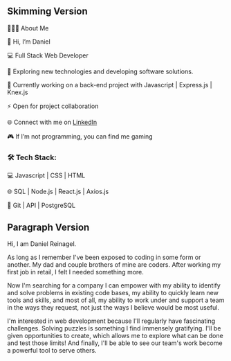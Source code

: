## Skimming Version

👨🏻‍💻 About Me

👋 Hi, I’m Daniel

💻 Full Stack Web Developer

🤔 Exploring new technologies and developing software solutions.

🌱 Currently working on a back-end project with Javascript | Express.js | Knex.js

⚡ Open for project collaboration

🌐 Connect with me on <a href="https://www.linkedin.com/in/danielreinagel/">LinkedIn</a>

🎮 If I’m not programming, you can find me gaming


### 🛠️ Tech Stack:


💻 Javascript | CSS | HTML

🌐 SQL | Node.js | React.js | Axios.js

🔧 Git | API | PostgreSQL

## Paragraph Version

Hi, I am Daniel Reinagel.

As long as I remember I've been exposed to coding in some form or another. My dad and couple brothers of mine are coders. After working my first job in retail, I felt I needed something more.

Now I'm searching for a company I can empower with my ability to identify and solve problems in existing code bases, my ability to quickly learn new tools and skills, and most of all, my ability to work under and support a team in the ways they request, not just the ways I believe would be most useful. 

I'm interested in web development because I'll regularly have fascinating challenges. Solving puzzles is something I find immensely gratifying. I'll be given opportunities to create, which allows me to explore what can be done and test those limits! And finally, I'll be able to see our team's work become a powerful tool to serve others.
